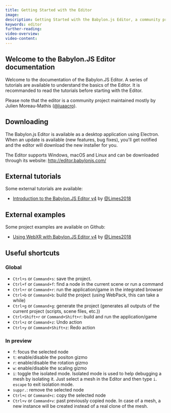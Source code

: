 ```yaml
---
title: Getting Started with the Editor
image: 
description: Getting Started with the Babylon.js Editor, a community project maintained mostly by Julien Moreau-Mathis.
keywords: editor
further-reading:
video-overview:
video-content:
---
```


## Welcome to the Babylon.JS Editor documentation

Welcome to the documentation of the Babylon.JS Editor. A series of tutorials are available to understand the basics of the Editor. It is recommanded to read the tutorials before starting with the Editor.

Please note that the editor is a community project maintained mostly by Julien Moreau-Mathis ([@luaacro](https://twitter.com/Luaacro)).

## Downloading
The Babylon.js Editor is available as a desktop application using Electron.
When an update is available (new features, bug fixes), you'll get notified and the editor will download the new installer for you.

The Editor supports Windows, macOS and Linux and can be downloaded through its website: http://editor.babylonjs.com/

## External tutorials

Some external tutorials are available:

* [Introduction to the Babylon.JS Editor v4](https://www.crossroad-tech.com/entry/babylonjs-editor-v4-introduction-en) by [@Limes2018](https://gist.github.com/flushpot1125)

## External examples

Some project examples are available on Github:

* [Using WebXR with Babylon.JS Editor v4](https://github.com/flushpot1125/WebXR_VRController_Editor_template) by [@Limes2018](https://gist.github.com/flushpot1125)

## Useful shortcuts

### Global
* `Ctrl+s` or `Command+s`: save the project.
* `Ctrl+f` or `Command+f`: find a node in the current scene or run a command
* `Ctrl+r` or `Command+r`: run the application/game in the integrated browser
* `Ctrl+b` or `Command+b`: build the project (using WebPack, this can take a while)
* `Ctrl+g` or `Command+g`: generate the project (generates all outputs of the current project (scripts, scene files, etc.))
* `Ctrl+Shift+r` or `Command+Shift+r`: build and run the application/game
* `Ctrl+z` or `Command+z`: Undo action
* `Ctrl+y` or `Command+Shift+z`: Redo action

### In preview
* `f`: focus the selected node
* `t`: enable/disable the positon gizmo
* `r`: enable/disable the rotation gizmo
* `w`: enable/disable the scaling gizmo
* `i`: toggle the isolated mode. Isolated mode is used to help debugging a mesh by isolating it. Just select a mesh in the Editor and then type `i`. `escape` to exit isolation mode.
* `suppr.`: remove the selected node
* `Ctrl+c` or `Command+c`: copy the selected node
* `Ctrl+v` or `Command+v`: past previously copied node. In case of a mesh, a new instance will be created instead of a real clone of the mesh.
